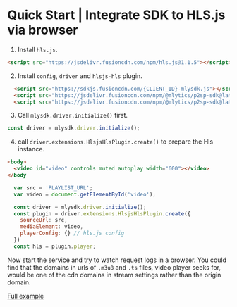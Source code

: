 # Quick Start | Integrate SDK to HLS.js via browser

1. Install `hls.js`.

  ```html
  <script src="https://jsdelivr.fusioncdn.com/npm/hls.js@1.1.5"></script>
  ```

2. Install `config`, `driver` and `hlsjs-hls` plugin.

  ```html
    <script src="https://sdkjs.fusioncdn.com/{CLIENT_ID}-mlysdk.js"></script>
    <script src="https://jsdelivr.fusioncdn.com/npm/@mlytics/p2sp-sdk@latest/bundle/driver.min.js"></script>
    <script src="https://jsdelivr.fusioncdn.com/npm/@mlytics/p2sp-sdk@latest/bundle/peripheral/player/hlsjs-hls.min.js"></script>
  ```

3. Call `mlysdk.driver.initialize()` first.

  ```javascript
  const driver = mlysdk.driver.initialize();
  ```

4. call `driver.extensions.HlsjsHlsPlugin.create()` to prepare the Hls instance.

  ```html
  <body>
    <video id="video" controls muted autoplay width="600"></video>
  </body
  ```

  ```javascript
    var src = 'PLAYLIST_URL';
    var video = document.getElementById('video');

    const driver = mlysdk.driver.initialize();
    const plugin = driver.extensions.HlsjsHlsPlugin.create({
      sourceUrl: src,
      mediaElement: video,
      playerConfig: {} // hls.js config
    })
    const hls = plugin.player;
  ```

Now start the service and try to watch request logs in a browser. You could find that the domains in urls of `.m3u8` and `.ts` files, video player seeks for,  would be one of the cdn domains in stream settings rather than the origin domain.

[Full example](./index.html)
